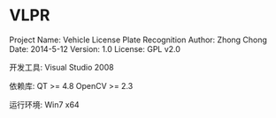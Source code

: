 VLPR
========================================================================================

Project Name: Vehicle License Plate Recognition
Author: Zhong Chong
Date: 2014-5-12
Version: 1.0
License: GPL v2.0

开发工具: 
    Visual Studio 2008

依赖库:
    QT >= 4.8
    OpenCV >= 2.3

运行环境:
    Win7 x64
